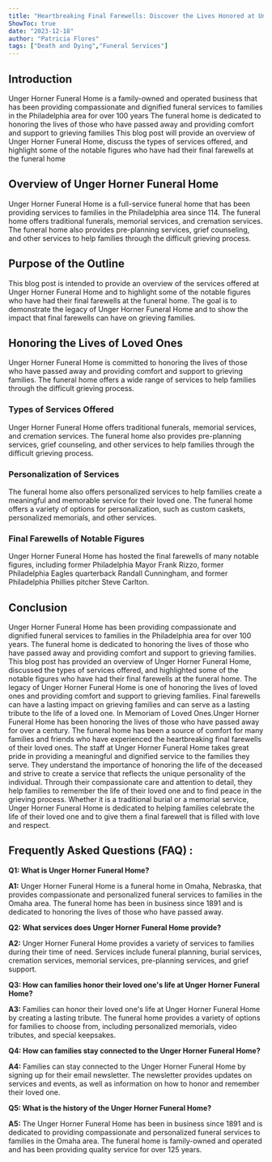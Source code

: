 ```yaml
---
title: "Heartbreaking Final Farewells: Discover the Lives Honored at Unger Horner Funeral Home"
ShowToc: true 
date: "2023-12-18"
author: "Patricia Flores" 
tags: ["Death and Dying","Funeral Services"]
---
```

## Introduction

Unger Horner Funeral Home is a family-owned and operated business that has been providing compassionate and dignified funeral services to families in the Philadelphia area for over 100 years The funeral home is dedicated to honoring the lives of those who have passed away and providing comfort and support to grieving families This blog post will provide an overview of Unger Horner Funeral Home, discuss the types of services offered, and highlight some of the notable figures who have had their final farewells at the funeral home 

## Overview of Unger Horner Funeral Home

Unger Horner Funeral Home is a full-service funeral home that has been providing services to families in the Philadelphia area since 114. The funeral home offers traditional funerals, memorial services, and cremation services. The funeral home also provides pre-planning services, grief counseling, and other services to help families through the difficult grieving process. 

## Purpose of the Outline

This blog post is intended to provide an overview of the services offered at Unger Horner Funeral Home and to highlight some of the notable figures who have had their final farewells at the funeral home. The goal is to demonstrate the legacy of Unger Horner Funeral Home and to show the impact that final farewells can have on grieving families. 

## Honoring the Lives of Loved Ones

Unger Horner Funeral Home is committed to honoring the lives of those who have passed away and providing comfort and support to grieving families. The funeral home offers a wide range of services to help families through the difficult grieving process. 

### Types of Services Offered

Unger Horner Funeral Home offers traditional funerals, memorial services, and cremation services. The funeral home also provides pre-planning services, grief counseling, and other services to help families through the difficult grieving process. 

### Personalization of Services

The funeral home also offers personalized services to help families create a meaningful and memorable service for their loved one. The funeral home offers a variety of options for personalization, such as custom caskets, personalized memorials, and other services. 

### Final Farewells of Notable Figures

Unger Horner Funeral Home has hosted the final farewells of many notable figures, including former Philadelphia Mayor Frank Rizzo, former Philadelphia Eagles quarterback Randall Cunningham, and former Philadelphia Phillies pitcher Steve Carlton. 

## Conclusion

Unger Horner Funeral Home has been providing compassionate and dignified funeral services to families in the Philadelphia area for over 100 years. The funeral home is dedicated to honoring the lives of those who have passed away and providing comfort and support to grieving families. This blog post has provided an overview of Unger Horner Funeral Home, discussed the types of services offered, and highlighted some of the notable figures who have had their final farewells at the funeral home. The legacy of Unger Horner Funeral Home is one of honoring the lives of loved ones and providing comfort and support to grieving families. Final farewells can have a lasting impact on grieving families and can serve as a lasting tribute to the life of a loved one.  In Memoriam of Loved Ones.Unger Horner Funeral Home has been honoring the lives of those who have passed away for over a century. The funeral home has been a source of comfort for many families and friends who have experienced the heartbreaking final farewells of their loved ones. The staff at Unger Horner Funeral Home takes great pride in providing a meaningful and dignified service to the families they serve. They understand the importance of honoring the life of the deceased and strive to create a service that reflects the unique personality of the individual. Through their compassionate care and attention to detail, they help families to remember the life of their loved one and to find peace in the grieving process. Whether it is a traditional burial or a memorial service, Unger Horner Funeral Home is dedicated to helping families celebrate the life of their loved one and to give them a final farewell that is filled with love and respect.

## Frequently Asked Questions (FAQ) :
**Q1: What is Unger Horner Funeral Home?**

**A1:** Unger Horner Funeral Home is a funeral home in Omaha, Nebraska, that provides compassionate and personalized funeral services to families in the Omaha area. The funeral home has been in business since 1891 and is dedicated to honoring the lives of those who have passed away.

**Q2: What services does Unger Horner Funeral Home provide?**

**A2:** Unger Horner Funeral Home provides a variety of services to families during their time of need. Services include funeral planning, burial services, cremation services, memorial services, pre-planning services, and grief support.

**Q3: How can families honor their loved one's life at Unger Horner Funeral Home?**

**A3:** Families can honor their loved one's life at Unger Horner Funeral Home by creating a lasting tribute. The funeral home provides a variety of options for families to choose from, including personalized memorials, video tributes, and special keepsakes.

**Q4: How can families stay connected to the Unger Horner Funeral Home?**

**A4:** Families can stay connected to the Unger Horner Funeral Home by signing up for their email newsletter. The newsletter provides updates on services and events, as well as information on how to honor and remember their loved one.

**Q5: What is the history of the Unger Horner Funeral Home?**

**A5:** The Unger Horner Funeral Home has been in business since 1891 and is dedicated to providing compassionate and personalized funeral services to families in the Omaha area. The funeral home is family-owned and operated and has been providing quality service for over 125 years.



